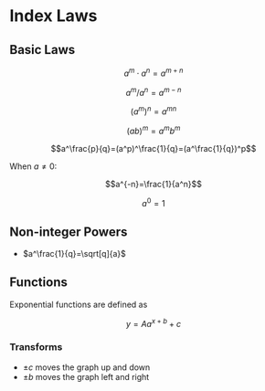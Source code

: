# Index Laws

## Basic Laws

$$a^m \cdot a^n=a^{m+n}$$

$$a^m/a^n=a^{m-n}$$

$$(a^m)^n=a^{mn}$$

$$(ab)^m=a^mb^m$$

$$a^\frac{p}{q}=(a^p)^\frac{1}{q}=(a^\frac{1}{q})^p$$

When $a\neq0$:

$$a^{-n}=\frac{1}{a^n}$$

$$a^0=1$$

## Non-integer Powers

* $a^\frac{1}{q}=\sqrt[q]{a}$

## Functions

Exponential functions are defined as

$$y=Aa^{x+b}+c$$

### Transforms

* $\pm c$ moves the graph up and down
* $\pm b$ moves the graph left and right